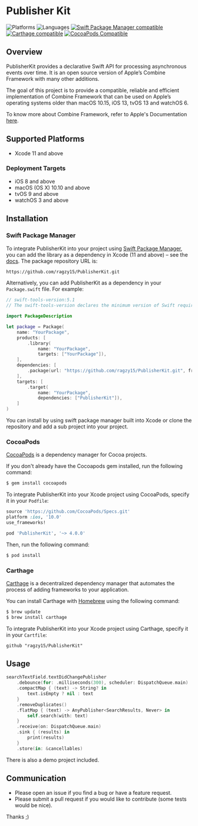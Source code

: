 # Publisher Kit

![Platforms](https://img.shields.io/badge/platforms-iOS%20%7C%20macOS%20%7C%20tvOS%20%7C%20watchOS-333333.svg)
![Languages](https://img.shields.io/badge/languages-swift-orange.svg)
[![Swift Package Manager compatible](https://img.shields.io/badge/Swift%20Package%20Manager-compatible-brightgreen.svg)](https://github.com/apple/swift-package-manager)
[![Carthage compatible](https://img.shields.io/badge/Carthage-compatible-4BC51D.svg?style=flat)](https://github.com/Carthage/Carthage)
[![CocoaPods Compatible](https://img.shields.io/cocoapods/v/PublisherKit.svg)](https://img.shields.io/cocoapods/v/PublisherKit.svg)

## Overview

PublisherKit provides a declarative Swift API for processing asynchronous events over time. It is an open source version of Apple’s Combine Framework with many other additions.

The goal of this project is to provide a compatible, reliable and efficient implementation of Combine Framework that can be used on Apple’s operating systems older than macOS 10.15, iOS 13, tvOS 13 and watchOS 6.

To know more about Combine Framework, refer to Apple's Documentation [here](https://developer.apple.com/documentation/combine).

## Supported Platforms

* Xcode 11 and above

### Deployment Targets

* iOS 8 and above
* macOS (OS X) 10.10 and above
* tvOS 9 and above
* watchOS 3 and above

## Installation

### Swift Package Manager

To integrate PublisherKit into your project using [Swift Package Manager](https://swift.org/package-manager/), you can add the library as a dependency in Xcode (11 and above) – see the [docs](https://developer.apple.com/documentation/xcode/adding_package_dependencies_to_your_app). The package repository URL is:

```bash
https://github.com/ragzy15/PublisherKit.git
```

Alternatively, you can add PublisherKit as a dependency in your `Package.swift` file. For example:

```swift
// swift-tools-version:5.1
// The swift-tools-version declares the minimum version of Swift required to build this package.

import PackageDescription

let package = Package(
    name: "YourPackage",
    products: [
        .library(
            name: "YourPackage",
            targets: ["YourPackage"]),
    ],
    dependencies: [
        .package(url: "https://github.com/ragzy15/PublisherKit.git", from: "4.0.0"),
    ],
    targets: [
        .target(
            name: "YourPackage",
            dependencies: ["PublisherKit"]),
    ]
)
```

You can install by using swift package manager built into Xcode or clone the repository and add a sub project into your project.

### CocoaPods

[CocoaPods](http://cocoapods.org) is a dependency manager for Cocoa projects.

If you don't already have the Cocoapods gem installed, run the following command:

```bash
$ gem install cocoapods
```

To integrate PublisherKit into your Xcode project using CocoaPods, specify it in your `Podfile`:

```ruby
source 'https://github.com/CocoaPods/Specs.git'
platform :ios, '10.0'
use_frameworks!

pod 'PublisherKit', '~> 4.0.0'
```

Then, run the following command:

```bash
$ pod install
```

### Carthage

[Carthage](https://github.com/Carthage/Carthage) is a decentralized dependency manager that automates the process of adding frameworks to your application.

You can install Carthage with [Homebrew](http://brew.sh/) using the following command:

```bash
$ brew update
$ brew install carthage
```

To integrate PublisherKit into your Xcode project using Carthage, specify it in your `Cartfile`:

```ogdl
github "ragzy15/PublisherKit"
```

## Usage

```swift
searchTextField.textDidChangePublisher
    .debounce(for: .milliseconds(300), scheduler: DispatchQueue.main)
    .compactMap { (text) -> String? in
        text.isEmpty ? nil : text
    }
    .removeDuplicates()
    .flatMap { (text) -> AnyPublisher<SearchResults, Never> in
        self.search(with: text)
    }
    .receive(on: DispatchQueue.main)
    .sink { (results) in
        print(results)
    }
    .store(in: &cancellables)

```
There is also a demo project included.

## Communication

* Please open an issue if you find a bug or have a feature request.
* Please submit a pull request if you would like to contribute (some tests would be nice).

Thanks ;)
